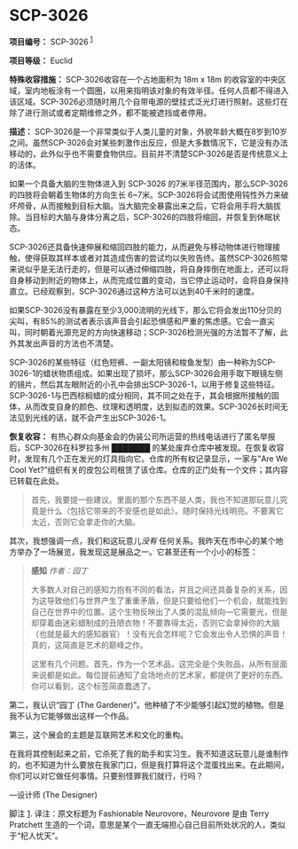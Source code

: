# SCP-3026
                        


**项目编号：** SCP-3026<sup class='footnoteref'>
 <a shape='rect' class='footnoteref' id='footnoteref-1' href='javascript:;' onclick='WIKIDOT.page.utils.scrollToReference(&apos;footnote-1&apos;)'>1</a>
</sup>

**项目等级：** Euclid

**特殊收容措施：** SCP-3026收容在一个占地面积为 18m x 18m 的收容室的中央区域，室内地板涂有一个圆圈，以用来指明该对象的有效半径。任何人员都不得进入该区域。SCP-3026必须随时用几个自带电源的壁挂式泛光灯进行照射。这些灯在除了进行测试或者定期维修之外，都不能被遮挡或者停用。

**描述：** SCP-3026是一个非常类似于人类儿童的对象，外貌年龄大概在8岁到10岁之间。虽然SCP-3026会对某些刺激作出反应，但是大多数情况下，它是没有办法移动的，此外似乎也不需要食物供应。目前并不清楚SCP-3026是否是传统意义上的活体。

如果一个具备大脑的生物体进入到 SCP-3026 的7米半径范围内，那么SCP-3026的四肢将会朝着生物体的方向生长 6~7米。SCP-3026将会试图使用钝性外力来破坏颅骨，从而接触到目标大脑。当大脑完全暴露出来之后，它将会用手将大脑拔除。当目标的大脑与身体分离之后，SCP-3026的四肢将缩回，并恢复到休眠状态。

SCP-3026还具备快速伸展和缩回四肢的能力，从而避免与移动物体进行物理接触，使得获取其样本或者对其造成伤害的尝试均以失败告终。虽然SCP-3026照常来说似乎是无法行走的，但是可以通过伸缩四肢，将自身摔倒在地面上，还可以将自身移动到附近的物体上，从而完成位置的变动，当它停止运动时，会将自身保持直立。已经观察到，SCP-3026通过这种方法可以达到40千米时的速度。

如果SCP-3026没有暴露在至少3,000流明的光线下，那么它将会发出110分贝的尖叫，有85%的测试者表示该声音会引起恐惧感和严重的焦虑感。它会一直尖叫，同时朝着光源充足的方向快速移动；SCP-3026检测光强的方法暂不了解，此外其发出声音的方法也不清楚。

SCP-3026的某些特征（红色短裤、一副太阳镜和梭鱼发型）由一种称为SCP-3026-1的蜡状物质组成。如果出现了损坏，那么SCP-3026会用手取下眼镜左侧的镜片，然后其左眼附近的小孔中会排出SCP-3026-1，以用于修复这些特征。SCP-3026-1与巴西棕榈蜡的成分相同，其不同之处在于，其会根据所接触的固体，从而改变自身的颜色、纹理和透明度，达到拟态的效果。SCP-3026长时间无法见到光线的话，就不会产生出SCP-3026-1。

**恢复收容：** 有热心群众向基金会的伪装公司所运营的热线电话进行了匿名举报后，SCP-3026在科罗拉多州 ███████ 的某处废弃仓库中被发现。在恢复收容时，发现有几个正在发光的灯具指向它。仓库的所有权记录显示，一家与”Are We Cool Yet?”组织有关的皮包公司租赁了该仓库。仓库的正门处有一个文件；其内容已转载在此处。


> 首先，我要提一些建议。里面的那个东西不是人类，我也不知道那玩意儿究竟是什么（包括它带来的不安感也是如此）。随时保持光线明亮。不要离它太近，否则它会拿走你的大脑。

其次，我想强调一点，我们和这玩意儿*没有* 任何关系。我昨天在市中心的某个地方举办了一场展览，我发现这是展品之一。它甚至还有一个小小的标签：
> 
> 
> **感知** 
*作者：园丁* 
> 
> 大多数人对自己的感知力抱有不同的看法，并且之间还具备复杂的关系，因为这导致他们与世界产生了重重矛盾，但是只要给他们一个机会，就能找到自己在世界中的位置。这个生物反映出了人类的混乱倾向—它需要光，但是却穿着由迷彩蜡制成的丑陋衣物！不要靠得太近，否则它会拿掉你的大脑（也就是最大的感知器官）！没有光会怎样呢？它会发出令人恐惧的声音！真的，这简直是艺术的巅峰之作。
> 
> 
> 这里有几个问题。首先，作为一个艺术品，这完全是个失败品，从所有层面来说都是如此。每位提前通知了会场地点的艺术家，都提供了更好的东西。你可以看到，这个标签简直蠢透了。

第二，我认识“园丁 (The Gardener)”。他种植了不少能够引起幻觉的植物。但是我不认为它能够做出这样一个作品。

第三，这个展会的主题是互联网艺术和文化的重构。

在我将其控制起来之前，它杀死了我的助手和实习生。我不知道这玩意儿是谁制作的，也不知道为什么要放在我家门口，但是我打算将这个混蛋找出来。在此期间，你们可以对它做任何事情。只要别怪罪我们就行，行吗？

—设计师 (The Designer)
> 



脚注
<a shape='rect' href='javascript:;' onclick='WIKIDOT.page.utils.scrollToReference(&apos;footnoteref-1&apos;)'>1</a>. 译注：原文标题为 Fashionable Neurovore，Neurovore 是由 Terry Pratchett 生造的一个词，意思是某个一直无端担心自己目前所处状况的人，类似于“杞人忧天”。


                    